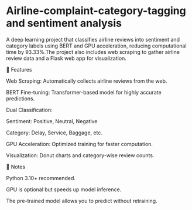 # Airline-complaint-category-tagging and sentiment analysis

A deep learning project that classifies airline reviews into sentiment and category labels using BERT and GPU acceleration, reducing computational time by 93.33%.The project also includes web scraping to gather airline review data and a Flask web app for visualization.

📌 Features

Web Scraping: Automatically collects airline reviews from the web.

BERT Fine-tuning: Transformer-based model for highly accurate predictions.

Dual Classification:

Sentiment: Positive, Neutral, Negative

Category: Delay, Service, Baggage, etc.

GPU Acceleration: Optimized training for faster computation.

Visualization: Donut charts and category-wise review counts.

📌 Notes

Python 3.10+ recommended.

GPU is optional but speeds up model inference.

The pre-trained model allows you to predict without retraining.
